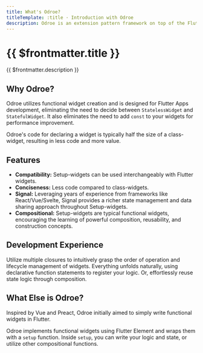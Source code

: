 ```yaml
---
title: What's Odroe?
titleTemplate: :title · Introduction with Odroe
description: Odroe is an extension pattern framework on top of the Flutter framework that allows you to create widgets using functions (we call them Setup-widget).
---
```


# {{ $frontmatter.title }}

{{ $frontmatter.description }}

## Why Odroe?

Odroe utilizes functional widget creation and is designed for Flutter Apps development, eliminating the need to decide between `StatelessWidget` and `StatefulWidget`. It also eliminates the need to add `const` to your widgets for performance improvement.

Odroe's code for declaring a widget is typically half the size of a class-widget, resulting in less code and more value.

## Features

- **Compatibility:** Setup-widgets can be used interchangeably with Flutter widgets.
- **Conciseness:** Less code compared to class-widgets.
- **Signal:** Leveraging years of experience from frameworks like React/Vue/Svelte, Signal provides a richer state management and data sharing approach throughout Setup-widgets.
- **Compositional:** Setup-widgets are typical functional widgets, encouraging the learning of powerful composition, reusability, and construction concepts.

## Development Experience

Utilize multiple closures to intuitively grasp the order of operation and lifecycle management of widgets. Everything unfolds naturally, using declarative function statements to register your logic. Or, effortlessly reuse state logic through composition.

## What Else is Odroe?

Inspired by Vue and Preact, Odroe initially aimed to simply write functional widgets in Flutter.

Odroe implements functional widgets using Flutter Element and wraps them with a `setup` function. Inside `setup`, you can write your logic and state, or utilize other compositional functions.
